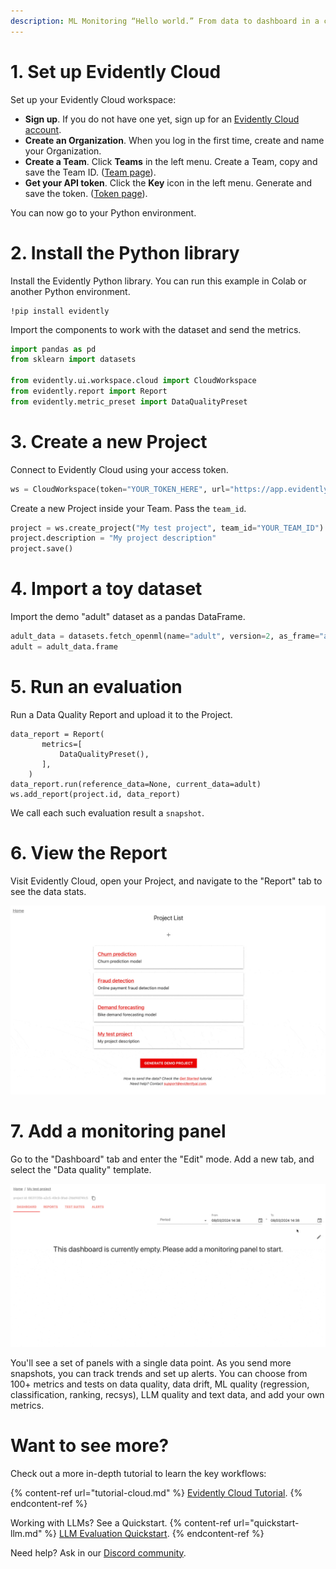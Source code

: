 ```yaml
---
description: ML Monitoring “Hello world.” From data to dashboard in a couple of minutes. 
---
```


# 1. Set up Evidently Cloud 

Set up your Evidently Cloud workspace:
* **Sign up**. If you do not have one yet, sign up for an [Evidently Cloud account](https://app.evidently.cloud/signup).
* **Create an Organization**. When you log in the first time, create and name your Organization.
* **Create a Team**. Click **Teams** in the left menu. Create a Team, copy and save the Team ID. ([Team page](https://app.evidently.cloud/teams)).
* **Get your API token**. Click the **Key** icon in the left menu. Generate and save the token. ([Token page](https://app.evidently.cloud/token)).

You can now go to your Python environment.

# 2. Install the Python library

Install the Evidently Python library. You can run this example in Colab or another Python environment.

```
!pip install evidently
```

Import the components to work with the dataset and send the metrics. 

```python
import pandas as pd
from sklearn import datasets

from evidently.ui.workspace.cloud import CloudWorkspace
from evidently.report import Report
from evidently.metric_preset import DataQualityPreset
```

# 3. Create a new Project 

Connect to Evidently Cloud using your access token.

```python
ws = CloudWorkspace(token="YOUR_TOKEN_HERE", url="https://app.evidently.cloud")
```

Create a new Project inside your Team. Pass the `team_id`.

```python
project = ws.create_project("My test project", team_id="YOUR_TEAM_ID")
project.description = "My project description"
project.save()
```

# 4. Import a toy dataset 

Import the demo "adult" dataset as a pandas DataFrame. 

```python
adult_data = datasets.fetch_openml(name="adult", version=2, as_frame="auto")
adult = adult_data.frame
```

# 5. Run an evaluation 

Run a Data Quality Report and upload it to the Project.

```
data_report = Report(
       metrics=[
           DataQualityPreset(),
       ],
    )
data_report.run(reference_data=None, current_data=adult)
ws.add_report(project.id, data_report)
```

We call each such evaluation result a `snapshot`.

# 6. View the Report

Visit Evidently Cloud, open your Project, and navigate to the "Report" tab to see the data stats.

![](../.gitbook/assets/cloud/qs_view_reports.gif)

# 7. Add a monitoring panel

Go to the "Dashboard" tab and enter the "Edit" mode. Add a new tab, and select the "Data quality" template.

![](../.gitbook/assets/cloud/qs_add_data_quality_tab_2.gif)

You'll see a set of panels with a single data point. As you send more snapshots, you can track trends and set up alerts. You can choose from 100+ metrics and tests on data quality, data drift, ML quality (regression, classification, ranking, recsys), LLM quality and text data, and add your own metrics.

# Want to see more?

Check out a more in-depth tutorial to learn the key workflows: 

{% content-ref url="tutorial-cloud.md" %}
[Evidently Cloud Tutorial](tutorial-cloud.md). 
{% endcontent-ref %}

Working with LLMs? See a Quickstart. 
{% content-ref url="quickstart-llm.md" %}
[LLM Evaluation Quickstart](quickstart-llm.md). 
{% endcontent-ref %}

Need help? Ask in our [Discord community](https://discord.com/invite/xZjKRaNp8b).
